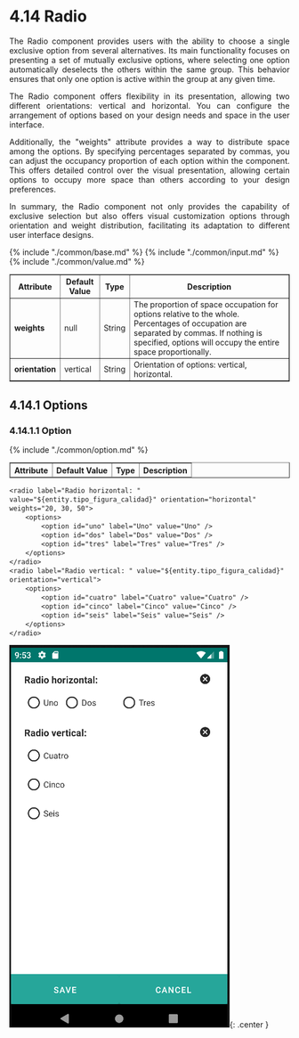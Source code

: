 # 4.14 Radio
<div style="text-align: justify;">
    <p>The Radio component provides users with the ability to choose a single exclusive option from several alternatives. Its main functionality focuses on presenting a set of mutually exclusive options, where selecting one option automatically deselects the others within the same group. This behavior ensures that only one option is active within the group at any given time.</p>
    <p>The Radio component offers flexibility in its presentation, allowing two different orientations: vertical and horizontal. You can configure the arrangement of options based on your design needs and space in the user interface.</p>
    <p>Additionally, the "weights" attribute provides a way to distribute space among the options. By specifying percentages separated by commas, you can adjust the occupancy proportion of each option within the component. This offers detailed control over the visual presentation, allowing certain options to occupy more space than others according to your design preferences.</p>
    <p>In summary, the Radio component not only provides the capability of exclusive selection but also offers visual customization options through orientation and weight distribution, facilitating its adaptation to different user interface designs.</p>
</div>
<table border="1">
    <thead>
        <tr>
            <th colspan="2">Attribute</th>
            <th>Default Value</th>
            <th>Type</th>
            <th>Description</th>
         </tr>
    </thead>
    <tbody>
        {% include "./common/base.md" %}
        {% include "./common/input.md" %}
        {% include "./common/value.md" %}
        <tr>
            <td colspan="2"><strong>weights</strong></td>
            <td>null</td>
            <td>String</td>
            <td>The proportion of space occupation for options relative to the whole. Percentages of occupation are separated by commas. If nothing is specified, options will occupy the entire space proportionally.</td>
        </tr>
        <tr>
            <td colspan="2"><strong>orientation</strong></td>
            <td>vertical</td>
            <td>String</td>
            <td>Orientation of options: vertical, horizontal.</td>
        </tr>
    </tbody>
</table>

## 4.14.1 Options

### 4.14.1.1 Option
<table border="1">
    <thead>
        <tr>
            <th colspan="2">Attribute</th>
            <th>Default Value</th>
            <th>Type</th>
            <th>Description</th>
         </tr>
    </thead>
    <tbody>
        {% include "./common/option.md" %}
   </tbody>
</table>

    <radio label="Radio horizontal: " value="${entity.tipo_figura_calidad}" orientation="horizontal" weights="20, 30, 50">
        <options>
            <option id="uno" label="Uno" value="Uno" />
            <option id="dos" label="Dos" value="Dos" />
            <option id="tres" label="Tres" value="Tres" />
        </options>
    </radio>
    <radio label="Radio vertical: " value="${entity.tipo_figura_calidad}" orientation="vertical">
        <options>
            <option id="cuatro" label="Cuatro" value="Cuatro" />
            <option id="cinco" label="Cinco" value="Cinco" />
            <option id="seis" label="Seis" value="Seis" />
        </options>
    </radio>

![img.png](../img/radio.png){: .center }
